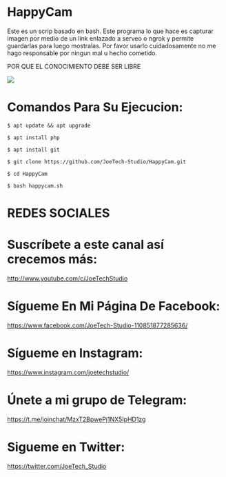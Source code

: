# HappyCam
Este es un scrip basado en bash. Este programa lo que hace es capturar imagen por medio de un link enlazado a serveo o ngrok y permite guardarlas para luego mostralas.
Por favor usarlo cuidadosamente no me hago responsable por ningun mal u hecho cometido.

POR QUE EL CONOCIMIENTO DEBE SER LIBRE

![](https://i.imgur.com/6NCswSy.jpg)

# Comandos Para Su Ejecucion:

```
$ apt update && apt upgrade

$ apt install php

$ apt install git

$ git clone https://github.com/JoeTech-Studio/HappyCam.git

$ cd HappyCam

$ bash happycam.sh
```

# REDES SOCIALES

# Suscríbete a este canal así crecemos más:
http://www.youtube.com/c/JoeTechStudio

# Sígueme En Mi Página De Facebook:
https://www.facebook.com/JoeTech-Studio-110851877285636/

# Sígueme en Instagram: 
https://www.instagram.com/joetechstudio/

# Únete a mi grupo de Telegram:
https://t.me/joinchat/MzxT2BpwePj1NX5IpHD1zg

# Sigueme en Twitter:
https://twitter.com/JoeTech_Studio
